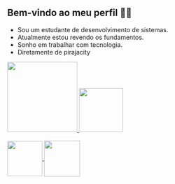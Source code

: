 ## Bem-vindo ao meu perfil 🤙🏿

* Sou um estudante de desenvolvimento de sistemas.
* Atualmente estou revendo os fundamentos.
* Sonho em trabalhar com tecnologia.
* Diretamente de pirajacity

<div>
  <a href="https://github.com/isnegs"/>
  <img height="160em" src="https://github-readme-stats.vercel.app/api?username=isnegs&show_icons=true&theme=nord&include_all_commits=true&count_private=true"/>
  <img height="100em" src="https://github-readme-stats.vercel.app/api/top-langs/?username=isnegs&layout=compact&langs_count=7&theme=nord"/>
</div>

<div style="display: inline_block"><br>
  <img align="center" width="80" src="https://img.shields.io/badge/Blogger-FF5722?style=for-the-badge&logo=blogger&logoColor=white">
  <!-- <img align="center" width="80" src="https://img.shields.io/badge/YouTube-FF0000?style=for-the-badge&logo=youtube&logoColor=white"> -->
  <img align="center" width="82" src="https://img.shields.io/badge/LinkedIn-0077B5?style=for-the-badge&logo=linkedin&logoColor=white"> 
  <!--<img align="center" width="115" src="https://img.shields.io/badge/Stack_Overflow-FE7A16?style=for-the-badge&logo=stack-overflow&logoColor=white"> -->
</div>
